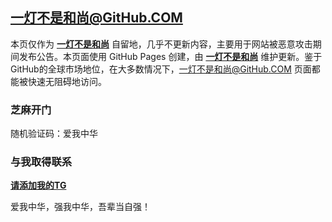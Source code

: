 一灯不是和尚@GitHub.COM
----------

本页仅作为 [**一灯不是和尚**](https://iyideng.me) 自留地，几乎不更新内容，主要用于网站被恶意攻击期间发布公告。本页面使用 GitHub Pages 创建，由 [**一灯不是和尚**](https://iyideng.me) 维护更新。鉴于GitHub的全球市场地位，在大多数情况下，一灯不是和尚@GitHub.COM 页面都能被快速无阻碍地访问。

### 芝麻开门
随机验证码：爱我中华

### 与我取得联系

[**请添加我的TG**](https://t.me/iyidengMe)

爱我中华，强我中华，吾辈当自强！
